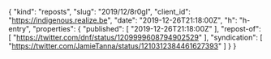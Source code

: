 {
  "kind": "reposts",
  "slug": "2019/12/8r0gl",
  "client_id": "https://indigenous.realize.be",
  "date": "2019-12-26T21:18:00Z",
  "h": "h-entry",
  "properties": {
    "published": [
      "2019-12-26T21:18:00Z"
    ],
    "repost-of": [
      "https://twitter.com/dnf/status/1209999608794902529"
    ],
    "syndication": [
      "https://twitter.com/JamieTanna/status/1210312384461627393"
    ]
  }
}
